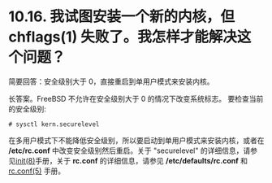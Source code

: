 # 10.16. 我试图安装一个新的内核，但 chflags(1) 失败了。我怎样才能解决这个问题？

简要回答：安全级别大于 0，直接重启到单用户模式来安装内核。

长答案。FreeBSD 不允许在安全级别大于 0 的情况下改变系统标志。 要检查当前的安全级别:

```
# sysctl kern.securelevel
```

在多用户模式下不能降低安全级别，所以要启动到单用户模式来安装内核，或者在 **/etc/rc.conf** 中改变安全级别然后重启。关于 "securelevel" 的详细信息，请参见[init(8)](https://www.freebsd.org/cgi/man.cgi?query=init&sektion=8&format=html)手册，关于 **rc.conf** 的详细信息，请参见 **/etc/defaults/rc.conf** 和[rc.conf(5)](https://www.freebsd.org/cgi/man.cgi?query=rc.conf&sektion=5&format=html) 手册。

